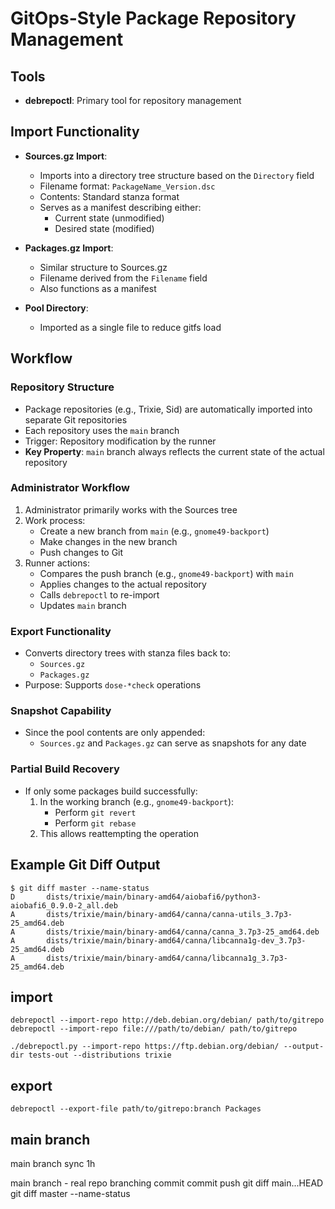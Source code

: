 # GitOps-Style Package Repository Management

## Tools
- **debrepoctl**: Primary tool for repository management

## Import Functionality
- **Sources.gz Import**:
  - Imports into a directory tree structure based on the `Directory` field
  - Filename format: `PackageName_Version.dsc`
  - Contents: Standard stanza format
  - Serves as a manifest describing either:
    - Current state (unmodified)
    - Desired state (modified)

- **Packages.gz Import**:
  - Similar structure to Sources.gz
  - Filename derived from the `Filename` field
  - Also functions as a manifest

- **Pool Directory**:
  - Imported as a single file to reduce gitfs load

## Workflow

### Repository Structure
- Package repositories (e.g., Trixie, Sid) are automatically imported into separate Git repositories
- Each repository uses the `main` branch
- Trigger: Repository modification by the runner
- **Key Property**: `main` branch always reflects the current state of the actual repository

### Administrator Workflow
1. Administrator primarily works with the Sources tree
2. Work process:
   - Create a new branch from `main` (e.g., `gnome49-backport`)
   - Make changes in the new branch
   - Push changes to Git
3. Runner actions:
   - Compares the push branch (e.g., `gnome49-backport`) with `main`
   - Applies changes to the actual repository
   - Calls `debrepoctl` to re-import
   - Updates `main` branch

### Export Functionality
- Converts directory trees with stanza files back to:
  - `Sources.gz`
  - `Packages.gz`
- Purpose: Supports `dose-*check` operations

### Snapshot Capability
- Since the pool contents are only appended:
  - `Sources.gz` and `Packages.gz` can serve as snapshots for any date

### Partial Build Recovery
- If only some packages build successfully:
  1. In the working branch (e.g., `gnome49-backport`):
     - Perform `git revert`
     - Perform `git rebase`
  2. This allows reattempting the operation

## Example Git Diff Output
```
$ git diff master --name-status
D       dists/trixie/main/binary-amd64/aiobafi6/python3-aiobafi6_0.9.0-2_all.deb
A       dists/trixie/main/binary-amd64/canna/canna-utils_3.7p3-25_amd64.deb
A       dists/trixie/main/binary-amd64/canna/canna_3.7p3-25_amd64.deb
A       dists/trixie/main/binary-amd64/canna/libcanna1g-dev_3.7p3-25_amd64.deb
A       dists/trixie/main/binary-amd64/canna/libcanna1g_3.7p3-25_amd64.deb
```

## import 

`debrepoctl --import-repo http://deb.debian.org/debian/ path/to/gitrepo`
`debrepoctl --import-repo file:///path/to/debian/ path/to/gitrepo`

`./debrepoctl.py --import-repo https://ftp.debian.org/debian/ --output-dir tests-out --distributions trixie`

## export 

`debrepoctl --export-file path/to/gitrepo:branch Packages`

## main branch

main branch sync 1h

main branch - real repo
branching
commit
commit
push
git diff main...HEAD
git diff master --name-status
